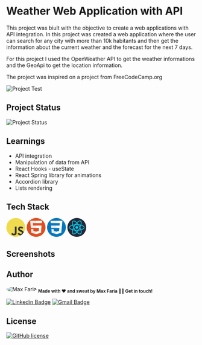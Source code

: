 # Weather Web Application with API
This project was biult with the objective to create a web applications with API integration. In this project was created a web application where the user can search for any city with more than 10k habitants and then get the information about the current weather and the forecast for the next 7 days.

For this project I used the OpenWeather API to get the weather informations and the GeoApi to get the location information. 

The project was inspired on a project from FreeCodeCamp.org

![Project Test](https://img.shields.io/badge/tested-approved-success)

## Project Status

![Project Status](https://img.shields.io/badge/status-finalized-success)

## Learnings

- API integration
- Manipulation of data from API
- React Hooks - useState
- React Spring library for animations
- Accordion library
- Lists rendering

## Tech Stack

<div display:"flex">
<a>
 <img style="border-radius: 50%;" src="https://github.com/tandpfun/skill-icons/blob/main/icons/JavaScript.svg" width="50px;"/>
 </a>
 <a>
 <img style="border-radius: 50%;" src="https://github.com/tandpfun/skill-icons/blob/main/icons/HTML.svg" width="50px;"/>
 </a>
 
<a>
 <img style="border-radius: 50%;" src="https://github.com/tandpfun/skill-icons/blob/main/icons/CSS.svg" width="50px;"/>
 </a>

 <a>
 <img style="border-radius: 50%;" src="https://github.com/tandpfun/skill-icons/blob/main/icons/React-Dark.svg" width="50px;"/>
 </a>
 </div>




## Screenshots


## Author

<a>
 <img style="border-radius: 50%;" src="https://avatars.githubusercontent.com/u/127763619?s=400&u=e41acd5947731c4604b1b0fd518426939e6bfdf8&v=4" width="100px;" alt="Max Faria"/>
 <sub><b> Made with ❤️ and sweat by Max Faria 👋🏽 Get in touch!</b></sub></a> <a></a>
 <br />

[![Linkedin Badge](https://img.shields.io/badge/-Max-blue?style=flat-square&logo=Linkedin&logoColor=white&link=https://www.linkedin.com/in/tgmarinho/)]([https://www.linkedin.com/in/tgmarinho/](https://www.linkedin.com/in/max-faria-b212801ba/)) 
[![Gmail Badge](https://img.shields.io/badge/-mxxfaria@gmail.com-c14438?style=flat-square&logo=Gmail&logoColor=white&link=mailto:mxxfaria@gmail.com)](mailto:mxxfaria@gmail.com)

## License
[![GitHub license](https://img.shields.io/badge/license-MIT-brightgreen)](https://github.com/max-faria/Statistics-Calculator/blob/main/LICENSE)
